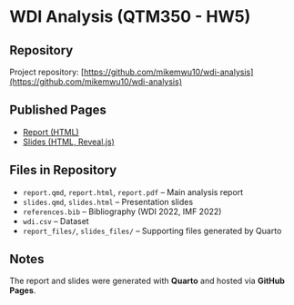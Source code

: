 # WDI Analysis (QTM350 - HW5)

## Repository
Project repository: [https://github.com/mikemwu10/wdi-analysis](https://github.com/mikemwu10/wdi-analysis)

## Published Pages
- [Report (HTML)](https://mikemwu10.github.io/wdi-analysis/report.html)  
- [Slides (HTML, Reveal.js)](https://mikemwu10.github.io/wdi-analysis/slides.html)  

## Files in Repository
- `report.qmd`, `report.html`, `report.pdf` – Main analysis report
- `slides.qmd`, `slides.html` – Presentation slides
- `references.bib` – Bibliography (WDI 2022, IMF 2022)
- `wdi.csv` – Dataset
- `report_files/`, `slides_files/` – Supporting files generated by Quarto

## Notes
The report and slides were generated with **Quarto** and hosted via **GitHub Pages**.
